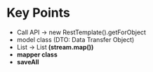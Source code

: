 # Key Points
- Call API -> new RestTemplate().getForObject
- model class (DTO: Data Transfer Object)
- List<A> -> List<B> (stream.map())
- mapper class
- saveAll